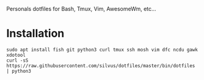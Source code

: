 Personals dotfiles for Bash, Tmux, Vim, AwesomeWm, etc...

# Installation

```shell
sudo apt install fish git python3 curl tmux ssh mosh vim dfc ncdu gawk xdotool
curl -sS https://raw.githubusercontent.com/silvus/dotfiles/master/bin/dotfiles | python3
```
